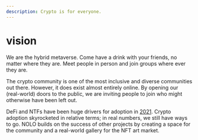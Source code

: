 ```yaml
---
description: Crypto is for everyone.
---
```


# vision

We are the hybrid metaverse. Come have a drink with your friends, no matter where they are. Meet people in person and join groups where ever they are.

The crypto community is one of the most inclusive and diverse communities out there. However, it does exist almost entirely online. By opening our (real-world) doors to the public, we are inviting people to join who might otherwise have been left out.

DeFi and NTFs have been huge drivers for adoption in [2021](https://go.chainalysis.com/rs/503-FAP-074/images/Geography-of-Cryptocurrency-2021.pdf). Crypto adoption skyrocketed in relative terms; in real numbers, we still have ways to go. NOLO builds on the success of other projects by creating a space for the community and a real-world gallery for the NFT art market.

